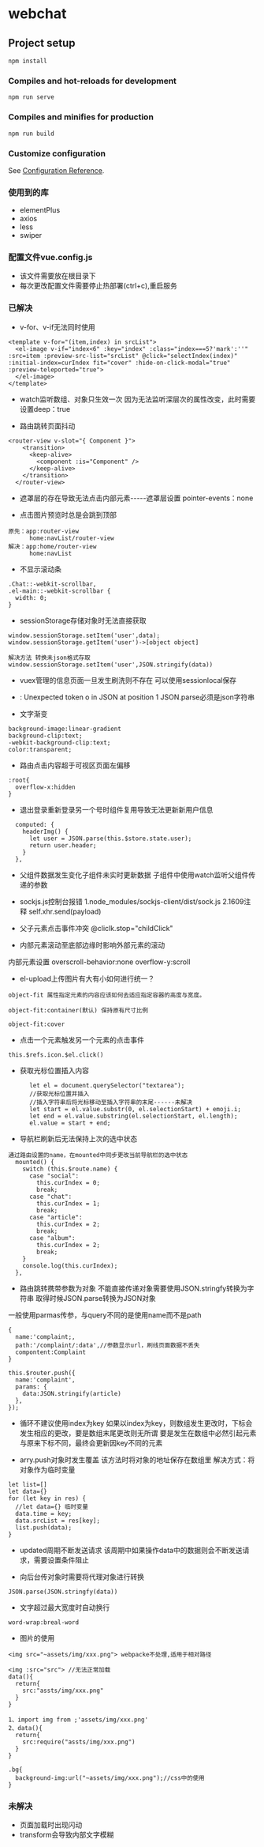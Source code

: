 # webchat

## Project setup
```
npm install
```

### Compiles and hot-reloads for development
```
npm run serve
```

### Compiles and minifies for production
```
npm run build
```

### Customize configuration
See [Configuration Reference](https://cli.vuejs.org/config/).


### 使用到的库
- elementPlus
- axios
- less
- swiper

### 配置文件vue.config.js
- 该文件需要放在根目录下
- 每次更改配置文件需要停止热部署(ctrl+c),重启服务

### 已解决
- v-for、v-if无法同时使用
```<!-- v-if与v-for不能同时使用 -->
<template v-for="(item,index) in srcList">
  <el-image v-if="index<6" :key="index" :class="index===5?'mark':''" :src=item :preview-src-list="srcList" @click="selectIndex(index)" :initial-index=curIndex fit="cover" :hide-on-click-modal="true" :preview-teleported="true">
  </el-image>
</template>
```
- watch监听数组、对象只生效一次
因为无法监听深层次的属性改变，此时需要设置deep：true

- 路由跳转页面抖动
```
<router-view v-slot="{ Component }">
    <transition>
      <keep-alive>
        <component :is="Component" />
      </keep-alive>
    </transition>
  </router-view>
```

- 遮罩层的存在导致无法点击内部元素-----遮罩层设置 pointer-events：none

- 点击图片预览时总是会跳到顶部
```
原先：app:router-view
      home:navList/router-view
解决：app:home/router-view
      home:navList
```

- 不显示滚动条
```
.Chat::-webkit-scrollbar,
.el-main::-webkit-scrollbar {
  width: 0;
}
```

- sessionStorage存储对象时无法直接获取
```
window.sessionStorage.setItem('user',data);
window.sessionStorage.getItem('user')->[object object]

解决方法 转换未json格式存取
window.sessionStorage.setItem('user',JSON.stringify(data))
```

- vuex管理的信息页面一旦发生刷洗则不存在
可以使用sessionlocal保存


- : Unexpected token o in JSON at position 1
JSON.parse必须是json字符串

- 文字渐变
```
background-image:linear-gradient
background-clip:text;
-webkit-background-clip:text;
color:transparent;
```

- 路由点击内容超于可视区页面左偏移
```
:root{
  overflow-x:hidden
}
```

- 退出登录重新登录另一个号时组件复用导致无法更新新用户信息
```
  computed: {
    headerImg() {
      let user = JSON.parse(this.$store.state.user);
      return user.header;
    }
  },
```
- 父组件数据发生变化子组件未实时更新数据
子组件中使用watch监听父组件传递的参数

- sockjs.js控制台报错
1.node_modules/sockjs-client/dist/sock.js
2.1609注释 self.xhr.send(payload)

- 父子元素点击事件冲突
@cliclk.stop="childClick"

- 内部元素滚动至底部边缘时影响外部元素的滚动

内部元素设置
overscroll-behavior:none
overflow-y:scroll

- el-upload上传图片有大有小如何进行统一？
```
object-fit 属性指定元素的内容应该如何去适应指定容器的高度与宽度。

object-fit:container(默认) 保持原有尺寸比例

object-fit:cover
```

- 点击一个元素触发另一个元素的点击事件
```
this.$refs.icon.$el.click()
```
- 获取光标位置插入内容
```
      let el = document.querySelector("textarea");
      //获取光标位置并插入
      //插入字符串后将光标移动至插入字符串的末尾------未解决
      let start = el.value.substr(0, el.selectionStart) + emoji.i;
      let end = el.value.substring(el.selectionStart, el.length);
      el.value = start + end;
```
- 导航栏刷新后无法保持上次的选中状态
```
通过路由设置的name，在mounted中同步更改当前导航栏的选中状态
  mounted() {
    switch (this.$route.name) {
      case "social":
        this.curIndex = 0;
        break;
      case "chat":
        this.curIndex = 1;
        break;
      case "article":
        this.curIndex = 2;
        break;
      case "album":
        this.curIndex = 2;
        break;
    }
    console.log(this.curIndex);
  },
```

- 路由跳转携带参数为对象
不能直接传递对象需要使用JSON.stringfy转换为字符串
取得时候JSON.parse转换为JSON对象

一般使用parmas传参，与query不同的是使用name而不是path
```
{
  name:'complaint;,
  path:'/complaint/:data',//参数显示url，刷线页面数据不丢失
  compontent:Complaint
}

this.$router.push({
  name:'complaint',
  params: {
    data:JSON.stringify(article)
  },
});
```
- 循环不建议使用index为key
如果以index为key，则数组发生更改时，下标会发生相应的更改，要是数组末尾更改则无所谓
要是发生在数组中必然引起元素与原来下标不同，最终会更新因key不同的元素

- arry.push对象时发生覆盖
该方法时将对象的地址保存在数组里
解决方式：将对象作为临时变量
```
let list=[]
let data={}
for (let key in res) {
  //let data={} 临时变量
  data.time = key;
  data.srcList = res[key];
  list.push(data);
}
```
- updated周期不断发送请求
该周期中如果操作data中的数据则会不断发送请求，需要设置条件阻止

- 向后台传对象时需要将代理对象进行转换
```
JSON.parse(JSON.stringfy(data))
```

- 文字超过最大宽度时自动换行
```
word-wrap:breal-word
```
- 图片的使用
```
<img src="~assets/img/xxx.png"> webpacke不处理,适用于相对路径
```
```
<img :src="src"> //无法正常加载
data(){
  return{
    src:"assts/img/xxx.png"
  }
}

1、import img from ;'assets/img/xxx.png'
2、data(){
  return{
    src:require("assts/img/xxx.png")
  }
}
```
```
.bg{
  background-img:url("~assets/img/xxx.png");//css中的使用
}
```
### 未解决
- 页面加载时出现闪动
- transform会导致内部文字模糊


